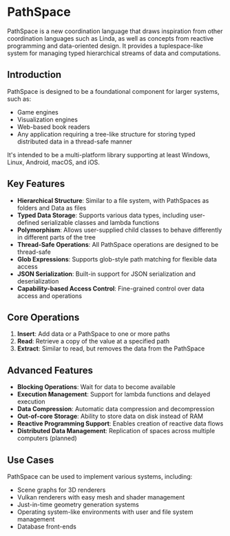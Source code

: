 # PathSpace

PathSpace is a new coordination language that draws inspiration from other coordination languages such as Linda, as well as concepts from reactive programming and data-oriented design. It provides a tuplespace-like system for managing typed hierarchical streams of data and computations.

## Introduction

PathSpace is designed to be a foundational component for larger systems, such as:
- Game engines
- Visualization engines
- Web-based book readers
- Any application requiring a tree-like structure for storing typed distributed data in a thread-safe manner

It's intended to be a multi-platform library supporting at least Windows, Linux, Android, macOS, and iOS.

## Key Features

- **Hierarchical Structure**: Similar to a file system, with PathSpaces as folders and Data as files
- **Typed Data Storage**: Supports various data types, including user-defined serializable classes and lambda functions
- **Polymorphism**: Allows user-supplied child classes to behave differently in different parts of the tree
- **Thread-Safe Operations**: All PathSpace operations are designed to be thread-safe
- **Glob Expressions**: Supports glob-style path matching for flexible data access
- **JSON Serialization**: Built-in support for JSON serialization and deserialization
- **Capability-based Access Control**: Fine-grained control over data access and operations

## Core Operations

1. **Insert**: Add data or a PathSpace to one or more paths
2. **Read**: Retrieve a copy of the value at a specified path
3. **Extract**: Similar to read, but removes the data from the PathSpace

## Advanced Features

- **Blocking Operations**: Wait for data to become available
- **Execution Management**: Support for lambda functions and delayed execution
- **Data Compression**: Automatic data compression and decompression
- **Out-of-core Storage**: Ability to store data on disk instead of RAM
- **Reactive Programming Support**: Enables creation of reactive data flows
- **Distributed Data Management**: Replication of spaces across multiple computers (planned)

## Use Cases

PathSpace can be used to implement various systems, including:
- Scene graphs for 3D renderers
- Vulkan renderers with easy mesh and shader management
- Just-in-time geometry generation systems
- Operating system-like environments with user and file system management
- Database front-ends